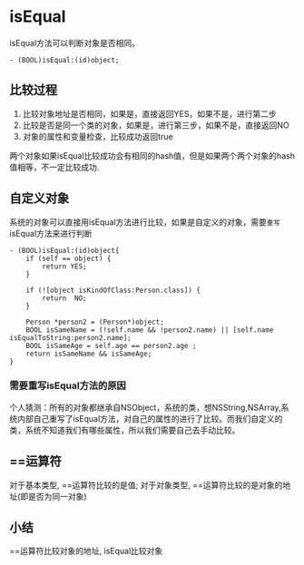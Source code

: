 # isEqual

isEqual方法可以判断对象是否相同。

    - (BOOL)isEqual:(id)object;

## 比较过程

1. 比较对象地址是否相同，如果是，直接返回YES，如果不是，进行第二步
2. 比较是否是同一个类的对象，如果是，进行第三步，如果不是，直接返回NO
3. 对象的属性和变量检查，比较成功返回true

两个对象如果isEqual比较成功会有相同的hash值，但是如果两个两个对象的hash值相等，不一定比较成功.

## 自定义对象

系统的对象可以直接用isEqual方法进行比较，如果是自定义的对象，需要`重写`isEqual方法来进行判断

    - (BOOL)isEqual:(id)object{
        if (self == object) {
            return YES;
        }
        
        if (![object isKindOfClass:Person.class]) {
            return  NO;
        }
        
        Person *person2 = (Person*)object;
        BOOL isSameName = (!self.name && !person2.name) || [self.name isEqualToString:person2.name];
        BOOL isSameAge = self.age == person2.age ;
        return isSameName && isSameAge;
    }

### 需要重写isEqual方法的原因

个人猜测：所有的对象都继承自NSObject，系统的类，想NSString,NSArray,系统内部自己重写了isEqual方法，对自己的属性的进行了比较。而我们自定义的类，系统不知道我们有哪些属性，所以我们需要自己去手动比较。

## ==运算符

对于基本类型, ==运算符比较的是值; 对于对象类型, ==运算符比较的是对象的地址(即是否为同一对象)

## 小结

==运算符比较对象的地址, isEqual比较对象
